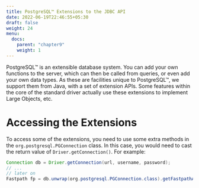 ```yaml
---
title: PostgreSQL™ Extensions to the JDBC API
date: 2022-06-19T22:46:55+05:30
draft: false
weight: 24
menu:
  docs:
    parent: "chapter9"
    weight: 1
---
```


PostgreSQL™ is an extensible database system. You can add your own functions to
the server, which can then be called from queries, or even add your own data types.
As these are facilities unique to PostgreSQL™, we support them from Java, with a
set of extension APIs. Some features within the core of the standard driver
actually use these extensions to implement Large Objects, etc.

<a name="extensions"></a>
# Accessing the Extensions

To access some of the extensions, you need to use some extra methods in the
`org.postgresql.PGConnection` class. In this case, you would need to cast the
return value of `Driver.getConnection()`. For example:

```java
Connection db = Driver.getConnection(url, username, password);
// ...
// later on
Fastpath fp = db.unwrap(org.postgresql.PGConnection.class).getFastpathAPI();
```
